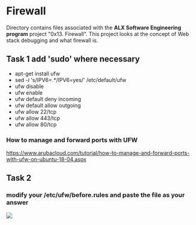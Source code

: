 # Firewall
Directory contains files associated with the **ALX Software Engineering program** project "0x13. Firewall". This project looks at the concept of Web stack debugging and what firewall is.

## Task 1 add 'sudo' where necessary
- apt-get install ufw
- sed -i 's/IPV6=.*/IPV6=yes/' /etc/default/ufw
- ufw disable
- ufw enable
- ufw default deny incoming
- ufw default allow outgoing
- ufw allow 22/tcp
- ufw allow 443/tcp
- ufw allow 80/tcp

### How to manage and forward ports with UFW
https://www.arubacloud.com/tutorial/how-to-manage-and-forward-ports-with-ufw-on-ubuntu-18-04.aspx

## Task 2

### modify your /etc/ufw/before.rules and paste the file as your answer


![](https://s3.amazonaws.com/intranet-projects-files/holbertonschool-sysadmin_devops/284/V1HjQ1Y.png)
